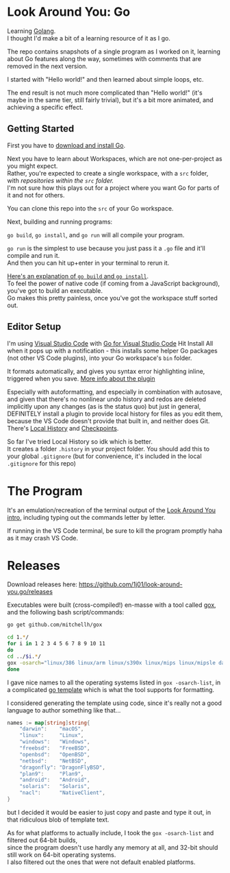 # Look Around You: Go

Learning [Golang](https://golang.org).  
I thought I'd make a bit of a learning resource of it as I go.

The repo contains snapshots of a single program as I worked on it,
learning about Go features along the way,
sometimes with comments that are removed in the next version.

I started with "Hello world!" and then learned about simple loops, etc.

The end result is not much more complicated than "Hello world!"
(it's maybe in the same tier, still fairly trivial),
but it's a bit more animated, and achieving a specific effect.

## Getting Started

First you have to [download and install Go](https://golang.org/doc/install).

Next you have to learn about Workspaces, which are not one-per-project as you might expect.  
Rather, you're expected to create a single workspace, with a `src` folder,  
with *repositories within the `src` folder.*  
I'm not sure how this plays out for a project where you want Go for parts of it and not for others.

You can clone this repo into the `src` of your Go workspace.  

Next, building and running programs:  

`go build`, `go install`, and `go run` will all compile your program.

`go run` is the simplest to use because you just pass it a `.go` file and it'll compile and run it.  
And then you can hit up+enter in your terminal to rerun it.

[Here's an explanation of `go build` and `go install`](https://stackoverflow.com/a/30612612/2624876).  
To feel the power of native code (if coming from a JavaScript background), you've got to build an executable.  
Go makes this pretty painless, once you've got the workspace stuff sorted out.

## Editor Setup

I'm using [Visual Studio Code](https://code.visualstudio.com/) with [Go for Visual Studio Code](https://marketplace.visualstudio.com/items?itemName=ms-vscode.Go)
Hit Install All when it pops up with a notification - this installs some helper Go packages (not other VS Code plugins), into your Go workspace's `bin` folder.

It formats automatically, and gives you syntax error highlighting inline, triggered when you save.
[More info about the plugin](https://code.visualstudio.com/docs/languages/go)

Especially with autoformatting, and especially in combination with autosave,
and given that there's no nonlinear undo history and redos are deleted implicitly upon any changes (as is the status quo)
but just in general,  
DEFINITELY install a plugin to provide local history for files as you edit them,
because the VS Code doesn't provide that built in, and neither does Git.
There's [Local History](https://marketplace.visualstudio.com/items?itemName=xyz.local-history)
and [Checkpoints](https://marketplace.visualstudio.com/items?itemName=micnil.vscode-checkpoints).

So far I've tried Local History so idk which is better.  
It creates a folder `.history` in your project folder. You should add this to your global `.gitignore` (but for convenience, it's included in the local `.gitignore` for this repo)

# The Program

It's an emulation/recreation of the terminal output of the [Look Around You intro](https://youtu.be/FBaVwwuErmU?t=56),
including typing out the commands letter by letter.

If running in the VS Code terminal, be sure to kill the program promptly haha as it may crash VS Code.

# Releases

Download releases here: https://github.com/1j01/look-around-you.go/releases

Executables were built (cross-compiled!) en-masse with a tool called [gox](https://github.com/mitchellh/gox), and the following bash script/commands:

```bash
go get github.com/mitchellh/gox

cd 1.*/
for i in 1 2 3 4 5 6 7 8 9 10 11
do
cd ../$i.*/
gox -osarch="linux/386 linux/arm linux/s390x linux/mips linux/mipsle darwin/386 freebsd/386 openbsd/386 windows/386 freebsd/arm netbsd/386 netbsd/arm" -output="look-around-you-v$i-{{if eq .OS \"darwin\"}}macOS{{else if eq .OS \"windows\"}}Windows{{else if eq .OS \"linux\"}}Linux{{else if eq .OS \"freebsd\"}}FreeBSD{{else if eq .OS \"netbsd\"}}NetBSD{{else if eq .OS \"openbsd\"}}OpenBSD{{else if eq .OS \"dragonfly\"}}DragonFlyBSD{{else if eq .OS \"plan9\"}}Plan9{{else if eq .OS \"android\"}}Android{{else if eq .OS \"solaris\"}}Solaris{{else if eq .OS \"nacl\"}}NaCl{{else}}{{.OS}}{{end}}-{{if eq .Arch \"386\"}}x86{{else}}{{.Arch}}{{end}}"
done
```

I gave nice names to all the operating systems listed in `gox -osarch-list`, in a complicated [go template](https://gohugo.io/templates/introduction/) which is what the tool supports for formatting.

I considered generating the template using code, since it's really not a good language to author something like that...

```go
names := map[string]string{
	"darwin":    "macOS",
	"linux":     "Linux",
	"windows":   "Windows",
	"freebsd":   "FreeBSD",
	"openbsd":   "OpenBSD",
	"netbsd":    "NetBSD",
	"dragonfly": "DragonFlyBSD",
	"plan9":     "Plan9",
	"android":   "Android",
	"solaris":   "Solaris",
	"nacl":      "NativeClient",
}
```

but I decided it would be easier to just copy and paste and type it out, in that ridiculous blob of template text.

As for what platforms to actually include, I took the `gox -osarch-list` and filtered out 64-bit builds,  
since the program doesn't use hardly any memory at all, and 32-bit should still work on 64-bit operating systems.  
I also filtered out the ones that were not default enabled platforms.  
